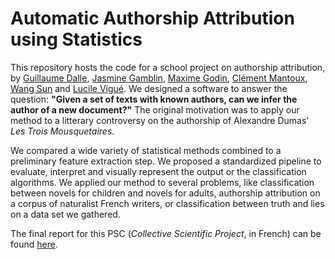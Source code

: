 # Automatic Authorship Attribution using Statistics

This repository hosts the code for a school project on authorship attribution, by [Guillaume Dalle](https://github.com/gdalle), [Jasmine Gamblin](https://github.com/JasmineGamblin), [Maxime Godin](https://github.com/maximegodin), [Clément Mantoux](https://github.com/cmantoux), [Wang Sun](https://github.com/SWKG21) and [Lucile Vigué](https://www.linkedin.com/in/lucile-vigue/). We designed a software to answer the question: **"Given a set of texts with known authors, can we infer the author of a new document?"** The original motivation was to apply our method to a litterary controversy on the authorship of Alexandre Dumas' *Les Trois Mousquetaires*.

We compared a wide variety of statistical methods combined to a preliminary feature extraction step. We proposed a standardized pipeline to evaluate, interpret and visually represent the output or the classification algorithms. We applied our method to several problems, like classification between novels for children and novels for adults, authorship attribution on a corpus of naturalist French writers, or classification between truth and lies on a data set we gathered.

The final report for this PSC (*Collective Scientific Project*, in French) can be found [here](https://github.com/cmantoux/psc/blob/master/Rapport%20Final.pdf).
